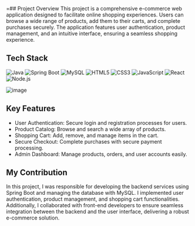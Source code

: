 =## Project Overview
This project is a comprehensive e-commerce web application designed to facilitate online shopping experiences. Users can browse a wide range of products, add them to their carts, and complete purchases securely. The application features user authentication, product management, and an intuitive interface, ensuring a seamless shopping experience.

## Tech Stack
![Java](https://img.shields.io/badge/Java-ED8B00?style=for-the-badge&logo=java&logoColor=white)
![Spring Boot](https://img.shields.io/badge/Spring_Boot-6DB33F?style=for-the-badge&logo=springboot&logoColor=white)
![MySQL](https://img.shields.io/badge/MySQL-4479A1?style=for-the-badge&logo=mysql&logoColor=white)
![HTML5](https://img.shields.io/badge/HTML5-E34F26?style=for-the-badge&logo=html5&logoColor=white)
![CSS3](https://img.shields.io/badge/CSS3-1572B6?style=for-the-badge&logo=css3&logoColor=white)
![JavaScript](https://img.shields.io/badge/JavaScript-F7DF1E?style=for-the-badge&logo=javascript&logoColor=black)
![React](https://img.shields.io/badge/React-61DAFB?style=for-the-badge&logo=react&logoColor=black)
![Node.js](https://img.shields.io/badge/Node.js-339933?style=for-the-badge&logo=nodedotjs&logoColor=white)

![image](https://github.com/user-attachments/assets/7414c22c-c90e-4139-bf0c-d145177e481b)

## Key Features
- User Authentication: Secure login and registration processes for users.
- Product Catalog: Browse and search a wide array of products.
- Shopping Cart: Add, remove, and manage items in the cart.
- Secure Checkout: Complete purchases with secure payment processing.
- Admin Dashboard: Manage products, orders, and user accounts easily.

## My Contribution
In this project, I was responsible for developing the backend services using Spring Boot and managing the database with MySQL. I implemented user authentication, product management, and shopping cart functionalities. Additionally, I collaborated with front-end developers to ensure seamless integration between the backend and the user interface, delivering a robust e-commerce solution.
